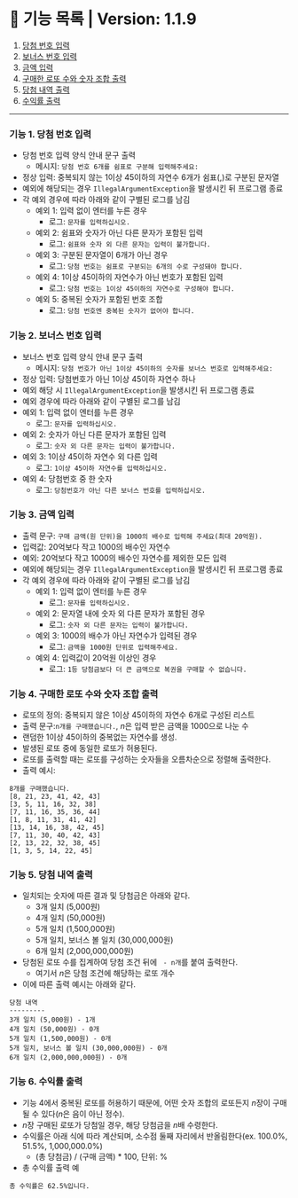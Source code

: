 # 📃 기능 목록 | Version: 1.1.9

1. [당첨 번호 입력](#기능-1-당첨-번호-입력)
2. [보너스 번호 입력](#기능-2-보너스-번호-입력)
3. [금액 입력](#기능-3-금액-입력)
4. [구매한 로또 수와 숫자 조합 출력](#기능-4-구매한-로또-수와-숫자-조합-출력)
5. [당첨 내역 출력](#기능-5-당첨-내역-출력)
6. [수익률 출력](#기능-6-수익률-출력)

___

### 기능 1. 당첨 번호 입력
- 당첨 번호 입력 양식 안내 문구 출력
  - 메시지: `당첨 번호 6개를 쉼표로 구분해 입력해주세요: `
- 정상 입력: 중복되지 않는 1이상 45이하의 자연수 6개가 쉼표(,)로 구분된 문자열
- 예외에 해당되는 경우 `IllegalArgumentException`을 발생시킨 뒤 프로그램 종료
- 각 예외 경우에 따라 아래와 같이 구별된 로그를 남김
  - 예외 1: 입력 없이 엔터를 누른 경우
    * 로그: `문자를 입력하십시오.`
  - 예외 2: 쉼표와 숫자가 아닌 다른 문자가 포함된 입력
    * 로그: `쉼표와 숫자 외 다른 문자는 입력이 불가합니다.`
  - 예외 3: 구분된 문자열이 6개가 아닌 경우
    * 로그: `당첨 번호는 쉼표로 구분되는 6개의 수로 구성돼야 합니다.`
  - 예외 4: 1이상 45이하의 자연수가 아닌 번호가 포함된 입력
    * 로그: `당첨 번호는 1이상 45이하의 자연수로 구성해야 합니다.`
  - 예외 5: 중복된 숫자가 포함된 번호 조합
    * 로그: `당첨 번호엔 중복된 숫자가 없어야 합니다.`

### 기능 2. 보너스 번호 입력
- 보너스 번호 입력 양식 안내 문구 출력
  - 메시지: `당첨 번호가 아닌 1이상 45이하의 숫자를 보너스 번호로 입력해주세요: `
- 정상 입력: 당첨번호가 아닌 1이상 45이하 자연수 하나
- 예외 해당 시 `IllegalArgumentException`을 발생시킨 뒤 프로그램 종료
-  예외 경우에 따라 아래와 같이 구별된 로그를 남김
- 예외 1: 입력 없이 엔터를 누른 경우
  * 로그: `문자를 입력하십시오.`
- 예외 2: 숫자가 아닌 다른 문자가 포함된 입력
  * 로그: `숫자 외 다른 문자는 입력이 불가합니다.`
- 예외 3: 1이상 45이하 자연수 외 다른 입력
  * 로그: `1이상 45이하 자연수를 입력하십시오.`
- 예외 4: 당첨번호 중 한 숫자
  * 로그: `당첨번호가 아닌 다른 보너스 번호를 입력하십시오.`

### 기능 3. 금액 입력
- 출력 문구: `구매 금액(원 단위)을 1000의 배수로 입력해 주세요(최대 20억원).`
- 입력값: 20억보다 작고 1000의 배수인 자연수
- 예외: 20억보다 작고 1000의 배수인 자연수를 제외한 모든 입력
- 예외에 해당되는 경우 `IllegalArgumentException`을 발생시킨 뒤 프로그램 종료
- 각 예외 경우에 따라 아래와 같이 구별된 로그를 남김
  - 예외 1: 입력 없이 엔터를 누른 경우
    * 로그: `문자를 입력하십시오.`
  - 예외 2: 문자열 내에 숫자 외 다른 문자가 포함된 경우
    * 로그: `숫자 외 다른 문자는 입력이 불가합니다.`
  - 예외 3: 1000의 배수가 아닌 자연수가 입력된 경우
    * 로그: `금액을 1000원 단위로 입력해주세요.`
  - 예외 4: 입력값이 20억원 이상인 경우
    * 로그: `1등 당첨금보다 더 큰 금액으로 복권을 구매할 수 없습니다.`

### 기능 4. 구매한 로또 수와 숫자 조합 출력
- 로또의 정의: 중복되지 않은 1이상 45이하의 자연수 6개로 구성된 리스트
- 출력 문구:`n개를 구매했습니다.`, *n*은 입력 받은 금액을 1000으로 나눈 수
- 랜덤한 1이상 45이하의 중복없는 자연수를 생성.
- 발생된 로또 중에 동일한 로또가 허용된다.
- 로또를 출력할 때는 로또를 구성하는 숫자들을 오름차순으로 정렬해 출력한다.
- 출력 예시:
```
8개를 구매했습니다.
[8, 21, 23, 41, 42, 43] 
[3, 5, 11, 16, 32, 38] 
[7, 11, 16, 35, 36, 44] 
[1, 8, 11, 31, 41, 42] 
[13, 14, 16, 38, 42, 45] 
[7, 11, 30, 40, 42, 43] 
[2, 13, 22, 32, 38, 45] 
[1, 3, 5, 14, 22, 45]
```
### 기능 5. 당첨 내역 출력
- 일치되는 숫자에 따른 결과 및 당첨금은 아래와 같다.
  * 3개 일치 (5,000원)
  * 4개 일치 (50,000원)
  * 5개 일치 (1,500,000원)
  * 5개 일치, 보너스 볼 일치 (30,000,000원)
  * 6개 일치 (2,000,000,000원)
- 당첨된 로또 수를 집계하여 당첨 조건 뒤에 ` - n개`를 붙여 출력한다.
  * 여기서 *n*은 당첨 조건에 해당하는 로또 개수
- 이에 따른 출력 예시는 아래와 같다.
```
당첨 내역
---------
3개 일치 (5,000원) - 1개
4개 일치 (50,000원) - 0개
5개 일치 (1,500,000원) - 0개
5개 일치, 보너스 볼 일치 (30,000,000원) - 0개
6개 일치 (2,000,000,000원) - 0개
```

### 기능 6. 수익률 출력
- 기능 4에서 중복된 로또를 허용하기 때문에, 어떤 숫자 조합의 로또든지 *n*장이 구매될 수 있다(*n*은 음이 아닌 정수).
- *n*장 구매된 로또가 당첨일 경우, 해당 당첨금을 *n*배 수령한다.
- 수익률은 아래 식에 따라 계산되며, 소수점 둘째 자리에서 반올림한다(ex. 100.0%, 51.5%, 1,000,000.0%)
  * (총 당첨금) / (구매 금액) * 100, 단위: %
- 총 수익률 출력 예
```
총 수익률은 62.5%입니다.
```